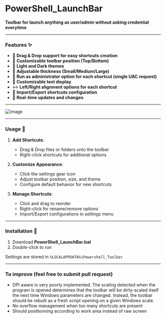 # PowerShell_LaunchBar

**Toolbar for launch anything as user/admin without asking credential everytime**

--------------------

### Features ✨ 

- 🎯 **Drag & Drop support for easy shortcuts creation**
- 🔄 **Customizable toolbar position (Top/Bottom)**
- 🎨 **Light and Dark themes**
- 📏 **Adjustable thickness (Small/Medium/Large)**
- 🚀 **Run as administrator option for each shortcut (single UAC request)**
- 📝 **Customizable text display**
- ↔️ **Left/Right alignment options for each shortcut**
- 💾 **Import/Export shortcuts configuration**
- 🔄 **Real-time updates and changes**

--------------------

![image](https://github.com/user-attachments/assets/a80468f3-a77c-4b53-9ffc-5122dcc06efb)

--------------------

### Usage 📝

1. **Add Shortcuts**:
   - Drag & Drop files or folders onto the toolbar
   - Right-click shortcuts for additional options

2. **Customize Appearance**:
   - Click the settings gear icon
   - Adjust toolbar position, size, and theme
   - Configure default behavior for new shortcuts

3. **Manage Shortcuts**:
   - Click and drag to reorder
   - Right-click for rename/remove options
   - Import/Export configurations in settings menu

--------------------

### Installation 🔧

1. Download **PowerShell_LaunchBar.bat**
2. Double-click to run

Settings are stored in `%LOCALAPPDATA%\Powershell_Toolbar`

--------------------

### To improve (feel free to submit pull request)

- DPI aware is very poorly implemented. 
The scaling detected when the program is opened determines that the toolbar will be dirty-scaled itself the next time Windows parameters are changed.
Instead, the toolbar should be rebuilt as a fresh script opening on a given Windows scale.
- No overflow management when too many shortcuts are present
- Should positionning according to work area instead of raw screen
